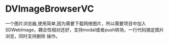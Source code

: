 # DVImageBrowserVC
一个图片浏览器,使用简单,因为需要下载网络图片，所以需要项目中加入SDWebImage，耦合性相对还好，支持modal或者push转场，一行代码搞定图片浏览，同时支持删除
操作。
  
  
